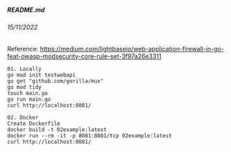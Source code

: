 ##### README.md
###### 15/11/2022

Reference: https://medium.com/lightbaseio/web-application-firewall-in-go-feat-owasp-modsecurity-core-rule-set-3f97a26e3311
```
01. Locally
go mod init testwebapi
go get "github.com/gorilla/mux"
go mod tidy
touch main.go
go run main.go
curl http://localhost:8081/
```
```
02. Docker
Create Dockerfile
docker build -t 02example:latest
docker run --rm -it -p 8081:8081/tcp 02example:latest
curl http://localhost:8081/
